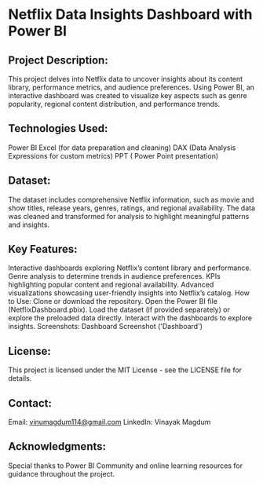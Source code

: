 # Netflix Data Insights Dashboard with Power BI

## Project Description:
This project delves into Netflix data to uncover insights about its content library, performance metrics, and audience preferences. Using Power BI, an interactive dashboard was created to visualize key aspects such as genre popularity, regional content distribution, and performance trends.

## Technologies Used:
Power BI
Excel (for data preparation and cleaning)
DAX (Data Analysis Expressions for custom metrics)
PPT ( Power Point presentation)

## Dataset:
The dataset includes comprehensive Netflix information, such as movie and show titles, release years, genres, ratings, and regional availability. The data was cleaned and transformed for analysis to highlight meaningful patterns and insights.

## Key Features:
Interactive dashboards exploring Netflix’s content library and performance.
Genre analysis to determine trends in audience preferences.
KPIs highlighting popular content and regional availability.
Advanced visualizations showcasing user-friendly insights into Netflix’s catalog.
How to Use:
Clone or download the repository.
Open the Power BI file (NetflixDashboard.pbix).
Load the dataset (if provided separately) or explore the preloaded data directly.
Interact with the dashboards to explore insights.
Screenshots:
Dashboard Screenshot ('Dashboard')

## License:
This project is licensed under the MIT License - see the LICENSE file for details.

## Contact:
Email: vinumagdum114@gmail.com
LinkedIn: Vinayak Magdum

## Acknowledgments:
Special thanks to Power BI Community and online learning resources for guidance throughout the project.
